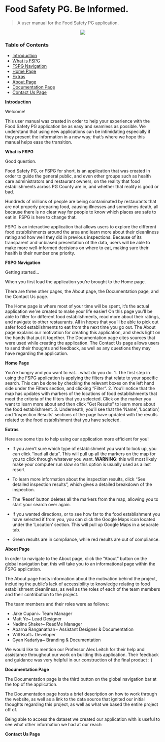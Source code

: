 # Food Safety PG. Be Informed.
>A user manual for the Food Safety PG application.
<p align="center" width="50" height="50"> 
<img src="https://github.com/jakecupani/foodsafety_pg/blob/shakern/src/Mini%20Logo.png">
</p>

### Table of Contents
* [Introduction](#intro)
* [What is FSPG](#fspg)
* [FSPG Navigation](#nav)
* [Home Page](#home)
* [Extras](#extras)
* [About Page](#about)
* [Documentation Page](#doc)
* [Contact Us Page](#contact)

**<a name="intro"></a>Introduction**
<p> Welcome!

This user manual was created in order to help your experience with the Food Safety PG application be as easy and seamless as possible. We understand that using new applications can be intimidating especially if they present the information in a new way; that’s where we hope this manual helps ease the transition.
</p>

**<a name="fspg"></a>What is FSPG**
<p> Good question.

Food Safety PG, or FSPG for short, is an application that was created in order to guide the general public, and even other groups such as health care administrators and restaurant owners, on the reality that food establishments across PG County are in, and whether that reality is good or bad.

Hundreds of millions of people are being contaminated by restaurants that are not properly preparing food, causing illnesses and sometimes death, all because there is no clear way for people to know which places are safe to eat in. FSPG is here to change that. 

FSPG is an interactive application that allows users to explore the different food establishments around the area and learn more about their cleanliness rating and how well they did in previous inspections. Because of its transparent and unbiased presentation of the data, users will be able to make more well-informed decisions on where to eat, making sure their health is their number one priority.
</p>

**<a name="nav"></a>FSPG Navigation**
<p> Getting started…

When you first load the application you’re brought to the Home page. 

There are three other pages, the About page, the Documentation page, and the Contact Us page.

The Home page is where most of your time will be spent, it’s the actual application we’ve created to make your life easier! On this page you’ll be able to filter for different food establishments, read more about their ratings, and navigate to other restaurants. All in hopes that you’ll be able to pick out safer food establishments to eat from the next time you go out. 
The About page explains our motivation for creating this application, and sheds light on the hands that put it together. 
The Documentation page cites sources that were used while creating the application. 
The Contact Us page allows users to send their thoughts and feedback, as well as any questions they may have regarding the application. 
</p>

**<a name="home"></a>Home Page**
<p> You’re hungry and you want to eat… what do you do.
1.
The first step in using the FSPG application is applying the filters that relate to your specific search. This can be done by checking the relevant boxes on the left hand side under the Filters section, and clicking “Filter”. 
2.
You’ll notice that the map has updates with markers of the locations of food establishments that meet the criteria of the filters that you selected. Click on the marker you want to learn more about and then click “Get Results” to learn more about the food establishment.
3.
Underneath, you’ll see that the ‘Name’, ‘Location’, and ‘Inspection Results’ sections of the page have updated with the results related to the food establishment that you have selected.
</p>

**<a name="extras"></a>Extras**
<p> Here are some tips to help using our application more efficient for you!

- If you aren’t sure which type of establishment you want to look up, you can click “load all data”. This will pull up all the markers on the map for you to click through whatever you want.
**WARNING**: this will most likely make your computer run slow so this option is usually used as a last resort

- To learn more information about the inspection results, click “See detailed inspection results”, which gives a detailed breakdown of the inspection.

- The ‘Reset’ button deletes all the markers from the map, allowing you to start your search over again.

- If you wanted directions, or to see how far to the food establishment you have selected if from you, you can click the Google Maps icon located under the ‘Location’ section. This will pull up Google Maps in a separate tab. 

- Green results are in compliance, while red results are out of compliance.
</p>

**<a name="about"></a>About Page**
<p> In order to navigate to the About page, click the “About” button on the global navigation bar, this will take you to an informational page within the FSPG application. 

The About page hosts information about the motivation behind the project, including the public’s lack of accessibility to knowledge relating to food establishment cleanliness, as well as the roles of each of the team members and their contribution to the project.

The team members and their roles were as follows:
- Jake Cupani~ Team Manager
- Matt Ye~ Lead Designer
- Nadine Shaker~ ReadMe Manager
- Aparna Ranganathan~ Assistant Designer & Documentation
- Will Kraft~ Developer
- Gyan Kadariya~ Branding & Documentation

We would like to mention our Professor Alex Leitch for their help and assistance throughout our work on building this application. Their feedback and guidance was very helpful in our construction of the final product : )
</p>

**<a name="doc"></a>Documentation Page**
<p> The Documentation page is the third button on the global navigation bar at the top of the application. 

The Documentation page hosts a brief description on how to work through the website, as well as a link to the data source that ignited our initial thoughts regarding this project, as well as what we based the entire project off of. 

Being able to access the dataset we created our application with is useful to see what other information we had at our reach 
</p>

**<a name="contact"></a>Contact Us Page**
